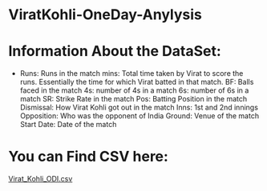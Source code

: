 # ViratKohli-OneDay-Anylysis

# Information About the DataSet:

- Runs: Runs in the match
mins: Total time taken by Virat to score the runs. Essentially the time for which Virat batted in that match.
BF: Balls faced in the match
4s: number of 4s in a match
6s: number of 6s in a match
SR: Strike Rate in the match
Pos: Batting Position in the match
Dismissal: How Virat Kohli got out in the match
Inns: 1st and 2nd innings
Opposition: Who was the opponent of India
Ground: Venue of the match
Start Date: Date of the match

#  You can Find CSV here:
[Virat_Kohli_ODI.csv](https://github.com/aadii0408/ViratKohli-OneDay-Anylysis/files/12588628/Virat_Kohli_ODI.csv)
